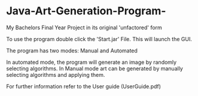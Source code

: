 # Java-Art-Generation-Program-
My Bachelors Final Year Project in its original 'unfactored' form

To use the program double click the 'Start.jar' File. This will launch the GUI.

The program has two modes: Manual and Automated

In automated mode, the program will generate an image by randomly selecting algorithms.
In Manual mode art can be generated by manually selecting algorithms and applying them.

For further information refer to the User guide (UserGuide.pdf)